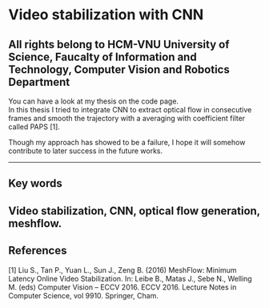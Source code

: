 # Video stabilization with CNN  
All rights belong to HCM-VNU University of Science, Faucalty of Information and Technology, Computer Vision and Robotics Department
---   

You can have a look at my thesis on the code page.  
In this thesis I tried to integrate CNN to extract optical flow in consecutive frames and smooth the trajectory with a averaging with coefficient filter called PAPS [1].  

Though my approach has showed to be a failure, I hope it will somehow contribute to later success in the future works.

---
## Key words
Video stabilization, CNN, optical flow generation, meshflow.
---
## References
[1]  Liu S., Tan P., Yuan L., Sun J., Zeng B. (2016) MeshFlow: Minimum Latency Online Video Stabilization. In: Leibe B., Matas J., Sebe N., Welling M. (eds) Computer Vision – ECCV 2016. ECCV 2016. Lecture Notes in Computer Science, vol 9910. Springer, Cham.
